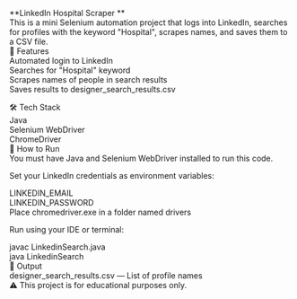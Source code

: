 **LinkedIn Hospital Scraper ** <br>
This is a mini Selenium automation project that logs into LinkedIn, searches for profiles with the keyword "Hospital", scrapes names, and saves them to a CSV file.
<br>
🚀 Features<br>
Automated login to LinkedIn<br>
Searches for "Hospital" keyword<br>
Scrapes names of people in search results<br>
Saves results to designer_search_results.csv<br>

🛠 Tech Stack<br>
Java<br>
Selenium WebDriver<br>
ChromeDriver<br>
🔐 How to Run<br>
You must have Java and Selenium WebDriver installed to run this code.<br>

Set your LinkedIn credentials as environment variables:<br>

LINKEDIN_EMAIL<br>
LINKEDIN_PASSWORD<br>
Place chromedriver.exe in a folder named drivers<br>

Run using your IDE or terminal:<br>

javac LinkedinSearch.java<br>
java LinkedinSearch<br>
📂 Output<br>
designer_search_results.csv — List of profile names<br>
⚠️ This project is for educational purposes only.<br>
